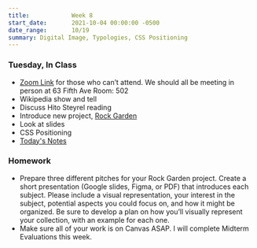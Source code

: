 ```yaml
---
title:            Week 8
start_date:       2021-10-04 00:00:00 -0500
date_range:       10/19
summary: Digital Image, Typologies, CSS Positioning
---
```


### Tuesday, In Class

- [Zoom Link](https://NewSchool.zoom.us/my/nikafisher) for those who can&rsquo;t attend. We should all be meeting in person at 63 Fifth Ave Room: 502
- Wikipedia show and tell
- Discuss Hito Steyrel reading
- Introduce new project, [Rock Garden](../projects/rock-garden)
- Look at slides
- CSS Positioning
- [Today's Notes](https://paper.dropbox.com/doc/Parsons-CI-Week-8--BUjyD2z9z0dDn0oaqdNlt1kdAQ-zhNlbwVejbAUg1Jt8bRkD)


### Homework

- Prepare three different pitches for your Rock Garden project. Create a short presentation (Google slides, Figma, or PDF) that introduces each subject. Please include a visual representation, your interest in the subject, potential aspects you could focus on, and how it might be organized. Be sure to develop a plan on how you&rsquo;ll visually represent your collection, with an example for each one.
- Make sure all of your work is on Canvas ASAP. I will complete Midterm Evaluations this week.
